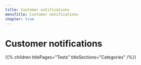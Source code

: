 ```yaml
---
title: Customer notifications
menuTitle: Customer notifications
chapter: true
---
```


# Customer notifications

{{% children titlePages="Tests" titleSections="Categories" /%}}
